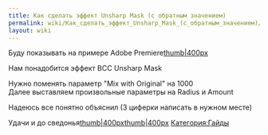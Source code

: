```yaml
---
title: Как сделать эффект Unsharp Mask (с обратным значением)
permalink: wiki/Как_сделать_эффект_Unsharp_Mask_(с_обратным_значением)/
layout: wiki
---
```


Буду показывать на примере Adobe
Premiere[thumb\|400px](Файл:2s4Njuduisg.jpg "wikilink")

Нам понадобится эффект BCC Unsharp Mask

Нужно поменять параметр "Mix with Original" на 1000   
Далее выставляем произвольные параметры на Radius и Amount 

Надеюсь все понятно объяснил (3 циферки написать в нужном месте)

Удачи и до
сведонья[thumb\|400px](Файл:TUSOvnp1QUY.jpg "wikilink")[thumb\|400px](Файл:2lOZZhR32fI.jpg "wikilink")​​​​​​​
[Категория:Гайды](Категория:Гайды "wikilink")
